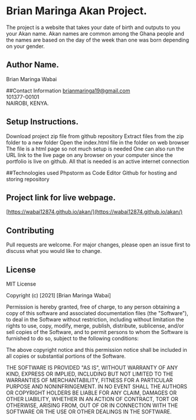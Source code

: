# Brian Maringa Akan Project.

The project is a website that takes your date of birth and outputs to you your Akan name. Akan names are
common among the Ghana people and the names are based on the day of the week than one was born
depending on your gender.

## Author Name.

Brian Maringa Wabai

##Contact Information
[brianmaringa19@gmail.com](brianmaringa19@gmail.com)<br>
101377-00101<br>
NAIROBI, KENYA.

## Setup Instructions.

Download project zip file from github repository
Extract files from the zip folder to a new folder
Open the index.html file in the folder on web browser
The file is a html page so not much setup is needed
One can also run the URL link to the live page on any
browser on your computer since the portfolio is live
on github. All that is needed is an active internet
connection

##Technologies used
Phpstorm as Code Editor
Github for hosting and storing repository

## Project link for live webpage.
[https://wabai12874.github.io/akan/](https://wabai12874.github.io/akan/)

## Contributing

Pull requests are welcome. For major changes, please open an issue first to discuss what you would like to change.

## License
MIT License

Copyright (c) [2021] [Brian Maringa Wabai]

Permission is hereby granted, free of charge, to any person obtaining a copy
of this software and associated documentation files (the "Software"), to deal
in the Software without restriction, including without limitation the rights
to use, copy, modify, merge, publish, distribute, sublicense, and/or sell
copies of the Software, and to permit persons to whom the Software is
furnished to do so, subject to the following conditions:

The above copyright notice and this permission notice shall be included in all
copies or substantial portions of the Software.

THE SOFTWARE IS PROVIDED "AS IS", WITHOUT WARRANTY OF ANY KIND, EXPRESS OR
IMPLIED, INCLUDING BUT NOT LIMITED TO THE WARRANTIES OF MERCHANTABILITY,
FITNESS FOR A PARTICULAR PURPOSE AND NONINFRINGEMENT. IN NO EVENT SHALL THE
AUTHORS OR COPYRIGHT HOLDERS BE LIABLE FOR ANY CLAIM, DAMAGES OR OTHER
LIABILITY, WHETHER IN AN ACTION OF CONTRACT, TORT OR OTHERWISE, ARISING FROM,
OUT OF OR IN CONNECTION WITH THE SOFTWARE OR THE USE OR OTHER DEALINGS IN THE
SOFTWARE.